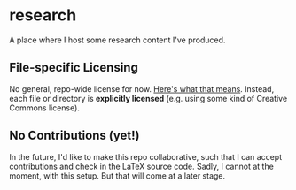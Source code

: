 # research

A place where I host some research content I've produced.

## File-specific Licensing

No general, repo-wide license for now. [Here's what that means](https://choosealicense.com/no-permission/). Instead, each file or directory is **explicitly licensed** (e.g. using some kind of Creative Commons license).

## No Contributions (yet!)

In the future, I'd like to make this repo collaborative, such that I can accept contributions and check in the LaTeX source code. Sadly, I cannot at the moment, with this setup. But that will come at a later stage.
